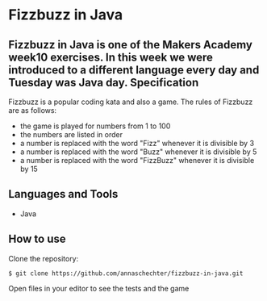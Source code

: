 Fizzbuzz in Java
================
Fizzbuzz in Java is one of the Makers Academy week10 exercises. In this week we were introduced to a different language every day and Tuesday was Java day.
Specification
-------------
Fizzbuzz is a popular coding kata and also a game. The rules of Fizzbuzz are as follows:
* the game is played for numbers from 1 to 100
* the numbers are listed in order
* a number is replaced with the word "Fizz" whenever it is divisible by 3 
* a number is replaced with the word "Buzz" whenever it is divisible by 5
* a number is replaced with the word "FizzBuzz" whenever it is divisible by 15

Languages and Tools
-------------------
* Java

How to use
----------
Clone the repository:
```
$ git clone https://github.com/annaschechter/fizzbuzz-in-java.git
```
Open files in your editor to see the tests and the game
